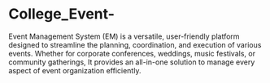# College_Event-
 Event Management System (EM) is a versatile, user-friendly platform designed to streamline the planning, coordination, and execution of various events. Whether for corporate conferences, weddings, music festivals, or community gatherings, It provides an all-in-one solution to manage every aspect of event organization efficiently. 
